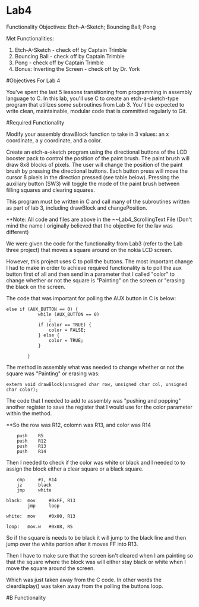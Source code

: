 Lab4
====

Functionality Objectives: Etch-A-Sketch; Bouncing Ball; Pong

Met Functionalities:
1) Etch-A-Sketch - check off by Captain Trimble
2) Bouncing Ball - check off by Captain Trimble
3) Pong - check off by Captain Trimble
4) Bonus: Inverting the Screen - check off by Dr. York


#Objectives For Lab 4

You've spent the last 5 lessons transitioning from programming in assembly language to C. In this lab, you'll use C to create an etch-a-sketch-type program that utilizes some subroutines from Lab 3. You'll be expected to write clean, maintainable, modular code that is committed regularly to Git.

#Required Functionality

Modify your assembly drawBlock function to take in 3 values: an x coordinate, a y coordinate, and a color.

Create an etch-a-sketch program using the directional buttons of the LCD booster pack to control the position of the paint brush. The paint brush will draw 8x8 blocks of pixels. The user will change the position of the paint brush by pressing the directional buttons. Each button press will move the cursor 8 pixels in the direction pressed (see table below). Pressing the auxiliary button (SW3) will toggle the mode of the paint brush between filling squares and clearing squares.

This program must be written in C and call many of the subroutines written as part of lab 3, including drawBlock and changePosition.

**Note: All code and files are above in the ~~Lab4_ScrollingText File (Don't mind the name I originally believed that the objective for the lav was different)

We were given the code for the functionality from Lab3 (refer to the Lab three project) that moves a square around on the nokia LCD screen.

However, this project uses C to poll the buttons. The most important change I had to make in order to achieve required functionality is to poll the aux button first of all and then send in a parameter that I called "color" to change whether or not the square is "Painting" on the screen or "erasing the black on the screen.

The code that was important for polling the AUX button in C is below:

```
else if (AUX_BUTTON == 0) {
			while (AUX_BUTTON == 0)
				;
			if (color == TRUE) {
				color = FALSE;
			} else {
				color = TRUE;
			}

		}
```

The method in assembly what was needed to change whether or not the square was "Painting" or erasing was:

```
extern void drawBlock(unsigned char row, unsigned char col, unsigned char color);
```

The code that I needed to add to assembly was "pushing and popping" another register to save the register that I would use for the color parameter within the method.

**So the row was R12, colomn was R13, and color was R14
```
	push	R5
	push	R12
	push	R13
	push	R14
```

Then I needed to check if the color was white or black and I needed to to assign the block either a clear square or a black square.

```
	cmp		#1, R14
	jz		black
	jmp		white

black:	mov		#0xFF, R13
		jmp		loop

white: 	mov		#0x00, R13

loop:	mov.w	#0x08, R5
```

So if the square is needs to be black it will jump to the black line and then jump over the white portion after it moves FF into R13.

Then I have to make sure that the screen isn't cleared when I am painting so that the square where the block was will either stay black or white when I move the square around the screen.

Which was just taken away from the C code. In other words the cleardisplay() was taken away from the polling the buttons loop.

#B Functionality


